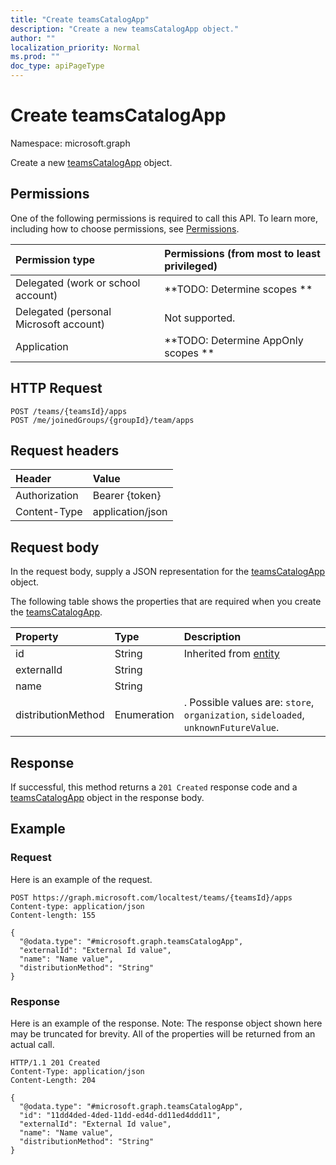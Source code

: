 ```yaml
---
title: "Create teamsCatalogApp"
description: "Create a new teamsCatalogApp object."
author: ""
localization_priority: Normal
ms.prod: ""
doc_type: apiPageType
---
```


# Create teamsCatalogApp

Namespace: microsoft.graph

Create a new [teamsCatalogApp](../resources/teamscatalogapp.md) object.

## Permissions
One of the following permissions is required to call this API. To learn more, including how to choose permissions, see [Permissions](/concepts/permissions-reference.md).

|Permission type|Permissions (from most to least privileged)|
|:---|:---|
|Delegated (work or school account)|**TODO: Determine scopes **|
|Delegated (personal Microsoft account)|Not supported.|
|Application|**TODO: Determine AppOnly scopes **|

## HTTP Request
<!-- {
  "blockType": "ignored"
}
-->
``` http
POST /teams/{teamsId}/apps
POST /me/joinedGroups/{groupId}/team/apps
```

## Request headers
|Header|Value|
|:---|:---|
|Authorization|Bearer {token}|
|Content-Type|application/json|

## Request body
In the request body, supply a JSON representation for the [teamsCatalogApp](../resources/teamscatalogapp.md) object.

The following table shows the properties that are required when you create the [teamsCatalogApp](../resources/teamscatalogapp.md).

|Property|Type|Description|
|:---|:---|:---|
|id|String| Inherited from [entity](../resources/entity.md)|
|externalId|String||
|name|String||
|distributionMethod|Enumeration|. Possible values are: `store`, `organization`, `sideloaded`, `unknownFutureValue`.|



## Response
If successful, this method returns a `201 Created` response code and a [teamsCatalogApp](../resources/teamscatalogapp.md) object in the response body.

## Example

### Request
Here is an example of the request.
<!-- {
  "blockType": "request",
  "name": "create_teamscatalogapp_from_"
}
-->
``` http
POST https://graph.microsoft.com/localtest/teams/{teamsId}/apps
Content-type: application/json
Content-length: 155

{
  "@odata.type": "#microsoft.graph.teamsCatalogApp",
  "externalId": "External Id value",
  "name": "Name value",
  "distributionMethod": "String"
}
```

### Response
Here is an example of the response. Note: The response object shown here may be truncated for brevity. All of the properties will be returned from an actual call.
<!-- {
  "blockType": "response",
  "truncated": true,
  "@odata.type": "microsoft.graph.teamscatalogapp"
}
-->
``` http
HTTP/1.1 201 Created
Content-Type: application/json
Content-Length: 204

{
  "@odata.type": "#microsoft.graph.teamsCatalogApp",
  "id": "11dd4ded-4ded-11dd-ed4d-dd11ed4ddd11",
  "externalId": "External Id value",
  "name": "Name value",
  "distributionMethod": "String"
}
```


